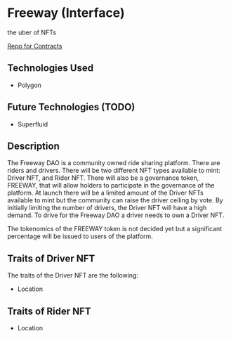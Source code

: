 # Freeway (Interface)

the uber of NFTs

[Repo for Contracts](https://github.com/FMA126/freeway-eth)

## Technologies Used
- Polygon

## Future Technologies (TODO)
- Superfluid

## Description

The Freeway DAO is a community owned ride sharing platform.  There are riders and drivers.  There will be two different
NFT types available to mint: Driver NFT, and Rider NFT.  There will also be a governance token, FREEWAY, that will allow 
holders to participate in the governance of the platform.  At launch there will be a limited amount of the Driver NFTs
available to mint but the community can raise the driver ceiling by vote.  By initially limiting the number of drivers,
the Driver NFT will have a high demand.  To drive for the Freeway DAO a driver needs to own a Driver NFT.

The tokenomics of the FREEWAY token is not decided yet but a significant percentage will be issued to users of the 
platform.

## Traits of Driver NFT

The traits of the Driver NFT are the following:

- Location

## Traits of Rider NFT

- Location